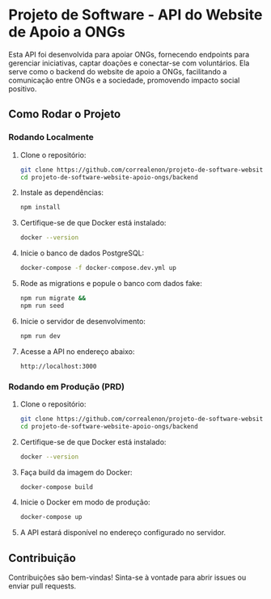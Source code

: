 # Projeto de Software - API do Website de Apoio a ONGs

Esta API foi desenvolvida para apoiar ONGs, fornecendo endpoints para gerenciar iniciativas, captar doações e conectar-se com voluntários. Ela serve como o backend do website de apoio a ONGs, facilitando a comunicação entre ONGs e a sociedade, promovendo impacto social positivo.

## Como Rodar o Projeto

### Rodando Localmente

1. Clone o repositório:
   ```bash
   git clone https://github.com/correalenon/projeto-de-software-website-apoio-ongs.git
   cd projeto-de-software-website-apoio-ongs/backend
   ```

2. Instale as dependências:
   ```bash
   npm install
   ```

3. Certifique-se de que Docker está instalado:
   ```bash
   docker --version
   ```

4. Inicie o banco de dados PostgreSQL:
   ```bash
   docker-compose -f docker-compose.dev.yml up
   ```

5. Rode as migrations e popule o banco com dados fake:
   ```bash
   npm run migrate &&
   npm run seed
   ```

6. Inicie o servidor de desenvolvimento:
   ```bash
   npm run dev
   ```

7. Acesse a API no endereço abaixo:
   ```
   http://localhost:3000
   ```

### Rodando em Produção (PRD)

1. Clone o repositório:
   ```bash
   git clone https://github.com/correalenon/projeto-de-software-website-apoio-ongs.git
   cd projeto-de-software-website-apoio-ongs/backend
   ```

2. Certifique-se de que Docker está instalado:
   ```bash
   docker --version
   ```

3. Faça build da imagem do Docker:
   ```bash
   docker-compose build
   ```

4. Inicie o Docker em modo de produção:
   ```bash
   docker-compose up
   ```

5. A API estará disponível no endereço configurado no servidor.

## Contribuição

Contribuições são bem-vindas! Sinta-se à vontade para abrir issues ou enviar pull requests.
